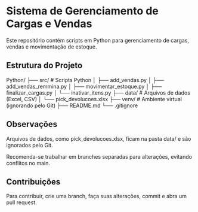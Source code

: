 # Sistema de Gerenciamento de Cargas e Vendas

Este repositório contém scripts em Python para gerenciamento de cargas, vendas e movimentação de estoque.

## Estrutura do Projeto

Python/
├── src/ # Scripts Python
│ ├── add_vendas.py
│ ├── add_vendas_remmina.py
│ ├── movimentar_estoque.py
│ ├── finalizar_cargas.py
│ └── inativar_itens.py
├── data/ # Arquivos de dados (Excel, CSV)
│ └── pick_devolucoes.xlsx
├── venv/ # Ambiente virtual (ignorando pelo Git)
├── README.md
└── .gitignore

## Observações

Arquivos de dados, como pick_devolucoes.xlsx, ficam na pasta data/ e são ignorados pelo Git.

Recomenda-se trabalhar em branches separadas para alterações, evitando conflitos no main.

## Contribuições

Para contribuir, crie uma branch, faça suas alterações, commit e abra um pull request.
